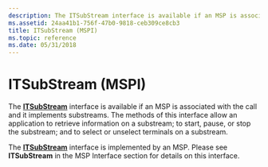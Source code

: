 ```yaml
---
description: The ITSubStream interface is available if an MSP is associated with the call and it implements substreams.
ms.assetid: 24aa41b1-756f-47b0-9818-ceb309ce8cb3
title: ITSubStream (MSPI)
ms.topic: reference
ms.date: 05/31/2018
---
```


# ITSubStream (MSPI)

The [**ITSubStream**](/windows/win32/api/tapi3if/nn-tapi3if-itsubstream) interface is available if an MSP is associated with the call and it implements substreams. The methods of this interface allow an application to retrieve information on a substream; to start, pause, or stop the substream; and to select or unselect terminals on a substream.

The [**ITSubStream**](/windows/win32/api/tapi3if/nn-tapi3if-itsubstream) interface is implemented by an MSP. Please see **ITSubStream** in the MSP Interface section for details on this interface.

 

 
